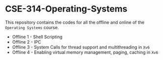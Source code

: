 # CSE-314-Operating-Systems

This repository contains the codes for all the offline and online of the `Operating Systems` course.

- Offline 1 - Shell Scripting
- Offline 2 - IPC
- Offline 3 - System Calls for thread support and
multithreading in `Xv6`
- Offline 4 - Enabling virtual memory management, paging, caching in `Xv6`